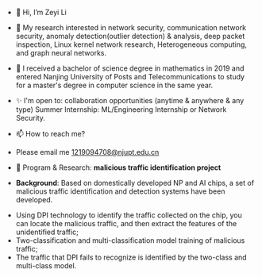 - 👋 Hi, I’m Zeyi Li

- 👀 My research interested in  network security, communication network security, anomaly detection(outlier detection) & analysis, deep packet inspection, Linux kernel network research, Heterogeneous computing, and graph neural networks.
 
- 💞️ I received a bachelor of science degree in mathematics in 2019 and entered Nanjing University of Posts and Telecommunications to study for a master's degree in computer science in the same year.

- ✨ I'm open to:
 collaboration opportunities (anytime & anywhere & any type)
 Summer Internship: ML/Engineering Internship or Network Security.
 
- 📫 How to reach me? 
- Please email me 1219094708@njupt.edu.cn

- 💬 Program & Research: **malicious traffic identification project** 

 * **Background**: Based on domestically developed NP and AI chips, a set of malicious traffic identification and detection systems have been developed.


  -  Using DPI technology to identify the traffic collected on the chip, you can locate the malicious traffic, and then extract the features of the unidentified traffic;
  -  Two-classification and multi-classification model training of malicious traffic;
  -  The traffic that DPI fails to recognize is identified by the two-class and multi-class model.
<!---
sailorlee97/sailorlee97 is a ✨ special ✨ repository because its `README.md` (this file) appears on your GitHub profile.
You can click the Preview link to take a look at your changes.
--->

